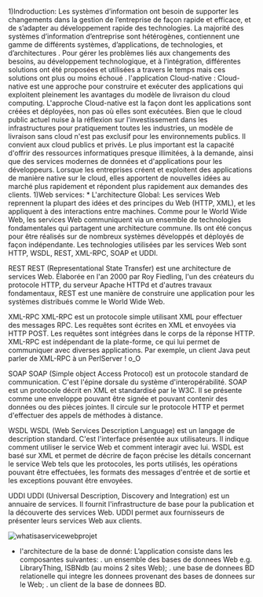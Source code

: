 
 1)Indroduction:
 Les systèmes d’information ont besoin de supporter les changements dans la gestion de l’entreprise de façon rapide et efficace, et de s’adapter au développement rapide des technologies. La majorité des systèmes d’information d’entreprise sont hétérogènes, contiennent une gamme de différents systèmes, d’applications, de technologies, et d’architectures .
Pour gérer les problèmes liés aux changements des besoins, au développement technologique, et à l’intégration, différentes solutions ont été proposées et utilisées a travers le temps mais ces solutions ont plus ou moins échoué . 
l'application Cloud-native :
Cloud-native est une approche pour construire et exécuter des applications qui exploitent pleinement les avantages du modèle de livraison du cloud computing. L'approche Cloud-native est la façon dont les applications sont créées et déployées, non pas où elles sont exécutées. Bien que le cloud public actuel nuise à la réflexion sur l'investissement dans les infrastructures pour pratiquement toutes les industries, un modèle de livraison sans cloud n'est pas exclusif pour les environnements publics. Il convient aux cloud publics et privés. Le plus important est la capacité d'offrir des ressources informatiques presque illimitées, à la demande, ainsi que des services modernes de données et d'applications pour les développeurs. Lorsque les entreprises créent et exploitent des applications de manière native sur le cloud, elles apportent de nouvelles idées au marché plus rapidement et répondent plus rapidement aux demandes des clients.
1)Web services:
     * L'architecture Global:
     Les services Web reprennent la plupart des idées et des principes du Web (HTTP, XML), et les appliquent à des interactions entre machines. Comme pour le World Wide Web, les services Web communiquent via un ensemble de technologies fondamentales qui partagent une architecture commune. Ils ont été conçus pour être réalisés sur de nombreux systèmes développés et déployés de façon indépendante. Les technologies utilisées par les services Web sont HTTP, WSDL, REST, XML-RPC, SOAP et UDDI.

REST
REST (Representational State Transfer) est une architecture de services Web. Élaborée en l'an 2000 par Roy Fiedling, l'un des créateurs du protocole HTTP, du serveur Apache HTTPd et d'autres travaux fondamentaux, REST est une manière de construire une application pour les systèmes distribués comme le World Wide Web.

XML-RPC
XML-RPC est un protocole simple utilisant XML pour effectuer des messages RPC. Les requêtes sont écrites en XML et envoyées via HTTP POST. Les requêtes sont intégrées dans le corps de la réponse HTTP. XML-RPC est indépendant de la plate-forme, ce qui lui permet de communiquer avec diverses applications. Par exemple, un client Java peut parler de XML-RPC à un PerlServer ! o_O

SOAP
SOAP (Simple object Access Protocol) est un protocole standard de communication. C'est l'épine dorsale du système d'interopérabilité. SOAP est un protocole décrit en XML et standardisé par le W3C. Il se présente comme une enveloppe pouvant être signée et pouvant contenir des données ou des pièces jointes.
Il circule sur le protocole HTTP et permet d'effectuer des appels de méthodes à distance.

WSDL
WSDL (Web Services Description Language) est un langage de description standard. C'est l'interface présentée aux utilisateurs. Il indique comment utiliser le service Web et comment interagir avec lui. WSDL est basé sur XML et permet de décrire de façon précise les détails concernant le service Web tels que les protocoles, les ports utilisés, les opérations pouvant être effectuées, les formats des messages d'entrée et de sortie et les exceptions pouvant être envoyées.

UDDI
UDDI (Universal Description, Discovery and Integration) est un annuaire de services. Il fournit l'infrastructure de base pour la publication et la découverte des services Web. UDDI permet aux fournisseurs de présenter leurs services Web aux clients.

![whatisaservicewebprojet](https://user-images.githubusercontent.com/44230045/48788483-35453d80-eceb-11e8-8989-1a5aef4d0ade.png)
   
   * l'architecture de la base de donné:
    L’application consiste dans les composantes suivantes:
       . un ensemble des bases de donnees Web e.g. LibraryThing, ISBNdb (au moins 2 sites Web);
       . une base de donnees BD relationelle qui integre les donnees provenant des bases de donnees sur le Web; 
       . un client de la base de donnees BD.
       
